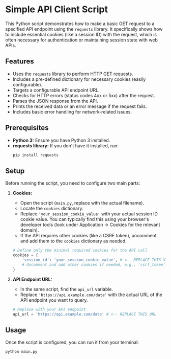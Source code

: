 # Simple API Client Script

This Python script demonstrates how to make a basic GET request to a specified API endpoint using the `requests` library. It specifically shows how to include essential cookies (like a session ID) with the request, which is often necessary for authentication or maintaining session state with web APIs.

## Features

*   Uses the `requests` library to perform HTTP GET requests.
*   Includes a pre-defined dictionary for necessary cookies (easily configurable).
*   Targets a configurable API endpoint URL.
*   Checks for HTTP errors (status codes 4xx or 5xx) after the request.
*   Parses the JSON response from the API.
*   Prints the received data or an error message if the request fails.
*   Includes basic error handling for network-related issues.

## Prerequisites

*   **Python 3:** Ensure you have Python 3 installed.
*   **requests library:** If you don't have it installed, run:
    ```bash
    pip install requests
    ```

## Setup

Before running the script, you need to configure two main parts:

1.  **Cookies:**
    *   Open the script (`main.py`, replace with the actual filename).
    *   Locate the `cookies` dictionary.
    *   Replace `'your_session_cookie_value'` with your actual session ID cookie value. You can typically find this using your browser's developer tools (look under Application -> Cookies for the relevant domain).
    *   If the API requires other cookies (like a CSRF token), uncomment and add them to the `cookies` dictionary as needed.

    ```python
    # Define only the minimal required cookies for the API call
    cookies = {
        'session_id': 'your_session_cookie_value', # <-- REPLACE THIS VALUE
        # Uncomment and add other cookies if needed, e.g., 'csrf_token': 'your_csrf_token'
    }
    ```

2.  **API Endpoint URL:**
    *   In the same script, find the `api_url` variable.
    *   Replace `'https://api.example.com/data'` with the actual URL of the API endpoint you want to query.

    ```python
    # Replace with your API endpoint
    api_url = 'https://api.example.com/data' # <-- REPLACE THIS URL
    ```

## Usage

Once the script is configured, you can run it from your terminal:

```bash
python main.py